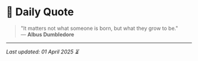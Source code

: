 # 📜 Daily Quote

> "It matters not what someone is born, but what they grow to be."  
> — **Albus Dumbledore**

---

_Last updated: 01 April 2025 ⏳_
